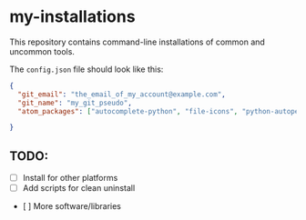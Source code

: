 # my-installations

This repository contains command-line installations of common and uncommon tools.

The `config.json` file should look like this:

```json
{
  "git_email": "the_email_of_my_account@example.com",
  "git_name": "my_git_pseudo",
  "atom_packages": ["autocomplete-python", "file-icons", "python-autopep8"]

}
```

## TODO:

 - [ ] Install for other platforms
 - [ ] Add scripts for clean uninstall
 - [ ] More software/libraries
